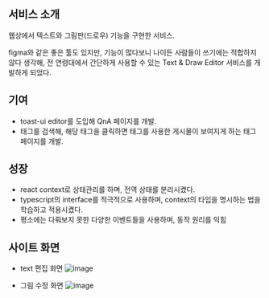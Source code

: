 ## 서비스 소개

웹상에서 텍스트와 그림판(드로우) 기능을 구현한 서비스.

figma와 같은 좋은 툴도 있지만, 기능이 많다보니 나이든 사람들이 쓰기에는 적합하지 않다 생각해, 전 연령대에서 간단하게 사용할 수 있는 Text & Draw Editor 서비스를 개발하게 되었다.

## 기여

- toast-ui editor를 도입해 QnA 페이지를 개발.
- 태그를 검색해, 해당 태그을 클릭하면 태그를 사용한 게시물이 보여지게 하는 태그 페이지를 개발.

## 성장

- react context로 상태관리를 하며, 전역 상태를 분리시켰다.
- typescript의 interface를 적극적으로 사용하며, context의 타입을 명시하는 법을 학습하고 적용시켰다.
- 평소에는 다뤄보지 못한 다양한 이벤트들을 사용하며, 동작 원리를 익힘

## 사이트 화면
* text 편집 화면
![image](https://user-images.githubusercontent.com/54261116/155504133-a15a99a2-f1e4-44bb-b488-f39a9b20d36c.png)

* 그림 수정 화면
![image](https://user-images.githubusercontent.com/54261116/155504167-ec9b86bb-29dd-49a9-95ce-64314ad9a700.png)
